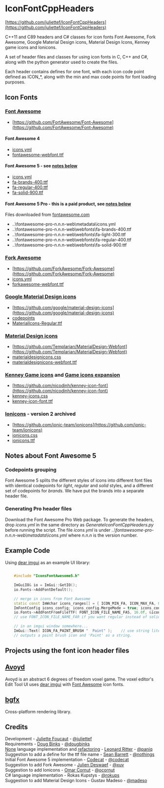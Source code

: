 # IconFontCppHeaders

[https://github.com/juliettef/IconFontCppHeaders](https://github.com/juliettef/IconFontCppHeaders)

C++11 and C89 headers and C# classes for icon fonts Font Awesome, Fork Awesome, Google Material Design icons, Material Design Icons, Kenney game icons and Ionicons.

A set of header files and classes for using icon fonts in C, C++ and C#, along with the python generator used to create the files.

Each header contains defines for one font, with each icon code point defined as ICON_*, along with the min and max code points for font loading purposes.

## Icon Fonts

### [Font Awesome](https://fontawesome.com)

* [https://github.com/FortAwesome/Font-Awesome](https://github.com/FortAwesome/Font-Awesome)

#### Font Awesome 4 
* [icons.yml](https://github.com/FortAwesome/Font-Awesome/blob/fa-4/src/icons.yml)
* [fontawesome-webfont.ttf](https://github.com/FortAwesome/Font-Awesome/blob/fa-4/fonts/fontawesome-webfont.ttf)

#### Font Awesome 5 - see [notes below](#notes-about-font-awesome-5)
* [icons.yml](https://github.com/FortAwesome/Font-Awesome/blob/master/advanced-options/metadata/icons.yml)
* [fa-brands-400.ttf](https://github.com/FortAwesome/Font-Awesome/blob/master/web-fonts-with-css/webfonts/fa-brands-400.ttf)
* [fa-regular-400.ttf](https://github.com/FortAwesome/Font-Awesome/blob/master/web-fonts-with-css/webfonts/fa-regular-400.ttf)
* [fa-solid-900.ttf](https://github.com/FortAwesome/Font-Awesome/blob/master/web-fonts-with-css/webfonts/fa-solid-900.ttf)

#### Font Awesome 5 Pro - this is a paid product, see [notes below](#notes-about-font-awesome-5)
Files downloaded from [fontawesome.com](https://fontawesome.com)  

* ..\fontawesome-pro-n.n.n-web\metadata\icons.yml  
* ..\fontawesome-pro-n.n.n-web\webfonts\fa-brands-400.ttf  
* ..\fontawesome-pro-n.n.n-web\webfonts\fa-light-300.ttf  
* ..\fontawesome-pro-n.n.n-web\webfonts\fa-regular-400.ttf  
* ..\fontawesome-pro-n.n.n-web\webfonts\fa-solid-900.ttf  

### [Fork Awesome](https://forkawesome.github.io/Fork-Awesome)
* [https://github.com/ForkAwesome/Fork-Awesome](https://github.com/ForkAwesome/Fork-Awesome)
* [icons.yml](https://github.com/ForkAwesome/Fork-Awesome/blob/master/src/icons/icons.yml)
* [forkawesome-webfont.ttf](https://github.com/ForkAwesome/Fork-Awesome/blob/master/fonts/forkawesome-webfont.ttf)

### [Google Material Design icons](https://design.google.com/icons)
* [https://github.com/google/material-design-icons](https://github.com/google/material-design-icons)
* [codepoints](https://github.com/google/material-design-icons/blob/master/iconfont/codepoints)
* [MaterialIcons-Regular.ttf](https://github.com/google/material-design-icons/blob/master/iconfont/MaterialIcons-Regular.ttf)

### [Material Design icons](https://materialdesignicons.com) 
* [https://github.com/Templarian/MaterialDesign-Webfont](https://github.com/Templarian/MaterialDesign-Webfont)
* [materialdesignicons.css](https://github.com/Templarian/MaterialDesign-Webfont/blob/master/css/materialdesignicons.css)
* [materialdesignicons-webfont.ttf](https://github.com/Templarian/MaterialDesign-Webfont/blob/master/fonts/materialdesignicons-webfont.ttf)  

### [Kenney Game icons](http://kenney.nl/assets/game-icons) and [Game icons expansion](http://kenney.nl/assets/game-icons-expansion) 
* [https://github.com/nicodinh/kenney-icon-font](https://github.com/nicodinh/kenney-icon-font)
* [kenney-icons.css](https://github.com/nicodinh/kenney-icon-font/blob/master/css/kenney-icons.css)
* [kenney-icon-font.ttf](https://github.com/nicodinh/kenney-icon-font/blob/master/fonts/kenney-icon-font.ttf)

### [Ionicons](http://ionicons.com/) - version 2 archived  
* [https://github.com/ionic-team/ionicons](https://github.com/ionic-team/ionicons)  
* [ionicons.css](https://github.com/ionic-team/ionicons/blob/master/src/docs/archived/v2/css/ionicons.css)
* [ionicons.ttf](https://github.com/ionic-team/ionicons/blob/master/src/docs/archived/v2/fonts/ionicons.ttf)  


## Notes about Font Awesome 5
### Codepoints grouping
Font Awesome 5 splits the different styles of icons into different font files with identical codepoints for *light*, *regular* and *solid* styles, and a different set of codepoints for *brands*. We have put the brands into a separate header file.

### Generating Pro header files
Download the Font Awesome Pro Web package. To generate the headers, drop *icons.yml* in the same directory as *GenerateIconFontCppHeaders.py* before running the script. The file *icons.yml* is under *..\fontawesome-pro-n.n.n-web\metadata\icons.yml* where *n.n.n* is the version number.

## Example Code

Using [dear imgui](https://github.com/ocornut/imgui) as an example UI library:

```Cpp
    
    #include "IconsFontAwesome5.h"
    
    ImGuiIO& io = ImGui::GetIO();
    io.Fonts->AddFontDefault();
     
    // merge in icons from Font Awesome
    static const ImWchar icons_ranges[] = { ICON_MIN_FA, ICON_MAX_FA, 0 };
    ImFontConfig icons_config; icons_config.MergeMode = true; icons_config.PixelSnapH = true;
    io.Fonts->AddFontFromFileTTF( FONT_ICON_FILE_NAME_FAS, 16.0f, &icons_config, icons_ranges );
    // use FONT_ICON_FILE_NAME_FAR if you want regular instead of solid
    
    // in an imgui window somewhere...
    ImGui::Text( ICON_FA_PAINT_BRUSH "  Paint" );    // use string literal concatenation
    // outputs a paint brush icon and 'Paint' as a string.
```

## Projects using the font icon header files

## [Avoyd](https://www.avoyd.com)
Avoyd is an abstract 6 degrees of freedom voxel game. The voxel editor's Edit Tool UI uses [dear imgui](https://github.com/ocornut/imgui) with [Font Awesome](https://fontawesome.com) icon fonts.  

## [bgfx](https://github.com/bkaradzic/bgfx)
Cross-platform rendering library.

## Credits

Development - [Juliette Foucaut](http://www.enkisoftware.com/about.html#juliette) - [@juliettef](https://github.com/juliettef)  
Requirements - [Doug Binks](http://www.enkisoftware.com/about.html#doug) - [@dougbinks](https://github.com/dougbinks)  
[None](https://bitbucket.org/duangle/nonelang/src) language implementation and [refactoring](https://gist.github.com/paniq/4a734e9d8e86a2373b5bc4ca719855ec) - [Leonard Ritter](http://www.leonard-ritter.com/) - [@paniq](https://github.com/paniq)  
Suggestion to add a define for the ttf file name - [Sean Barrett](https://nothings.org/) - [@nothings](https://github.com/nothings)  
Initial Font Awesome 5 implementation - [Codecat](https://codecat.nl/) - [@codecat](https://github.com/codecat)  
Suggestion to add Fork Awesome - [Julien Deswaef](http://xuv.be/) - [@xuv](https://github.com/xuv)  
Suggestion to add Ionicons - [Omar Cornut](http://www.miracleworld.net/) - [@ocornut](https://github.com/ocornut)  
C# language implementation - Rokas Kupstys - [@rokups](https://github.com/rokups)  
Suggestion to add Material Design Icons - Gustav Madeso - [@madeso](https://github.com/madeso)
